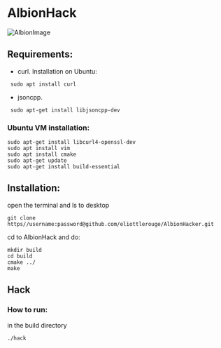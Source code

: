 # AlbionHack

![AlbionImage](https://www.digiseller.ru/preview/217804/p1_2474427_999643ce.jpg)

## Requirements:
 - curl. Installation on Ubuntu:
```
 sudo apt install curl
```
 - jsoncpp.
```
 sudo apt-get install libjsoncpp-dev
```

### Ubuntu VM installation:
```
sudo apt-get install libcurl4-openssl-dev
sudo apt install vim
sudo apt install cmake
sudo apt-get update
sudo apt-get install build-essential
```
## Installation:
open the terminal and ls to desktop
```
git clone https//username:password@github.com/eliottlerouge/AlbionHacker.git
```
cd to AlbionHack and do:
```
mkdir build
cd build
cmake ../
make
```

## Hack

### How to run:
in the build directory
```
./hack
```

